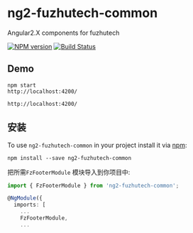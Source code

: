 # ng2-fuzhutech-common
Angular2.X components for fuzhutech

[![NPM version](https://img.shields.io/npm/v/ng2-fuzhutech-common.svg)](https://www.npmjs.com/package/ngx-ueditor)
[![Build Status](https://travis-ci.org/fuzhutech/ng2-fuzhutech-common.svg?branch=master)](https://travis-ci.org/fuzhutech/ng2-fuzhutech-common)

## Demo
```
npm start
http://localhost:4200/
```
`http://localhost:4200/`

## 安装
To use `ng2-fuzhutech-common` in your project install it via [npm](https://www.npmjs.com/package/ng2-fuzhutech-common):
```
npm install --save ng2-fuzhutech-common
```

把所需`FzFooterModule` 模块导入到你项目中:

```ts
import { FzFooterModule } from 'ng2-fuzhutech-common';

@NgModule({
  imports: [
    ...
    FzFooterModule,
    ...
```
